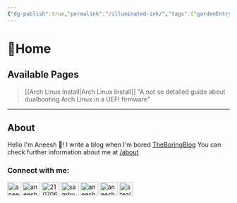 ```yaml
---
{"dg-publish":true,"permalink":"/illuminated-ink/","tags":["gardenEntry"]}
---
```


# 🏡Home
## Available Pages
> [[Arch Linux Install\|Arch Linux Install]]
> "A not so detailed guide about dualbooting Arch Linux in a UEFI firmware"

---

## About
Hello I'm Aneesh 👋!
I write a blog when I'm bored
[TheBoringBlog](https://theboringblog.netlify.app/)
You can check further information about me at [/about](https://theboringblog.netlify.app/about/)
### Connect with me:
<p align="left">  
<a href="https://github.com/sambuaneesh" target="blank"><img align="center" src="https://cdn-icons-png.flaticon.com/512/25/25231.png" alt="aneesh-sambu-15b3a923b" height="30" width="" /></a>  
<a href="https://linkedin.com/in/aneesh-sambu-15b3a923b" target="blank"><img align="center" src="https://raw.githubusercontent.com/rahuldkjain/github-profile-readme-generator/master/src/images/icons/Social/linked-in-alt.svg" alt="aneesh-sambu-15b3a923b" height="30" width="40" /></a>  
<a href="https://stackoverflow.com/users/21070654" target="blank"><img align="center" src="https://raw.githubusercontent.com/rahuldkjain/github-profile-readme-generator/master/src/images/icons/Social/stack-overflow.svg" alt="21070654" height="30" width="40" /></a>  
<a href="https://fb.com/sambuaneesh" target="blank"><img align="center" src="https://raw.githubusercontent.com/rahuldkjain/github-profile-readme-generator/master/src/images/icons/Social/facebook.svg" alt="sambuaneesh" height="30" width="40" /></a>  
<a href="https://instagram.com/aneesh.sambu" target="blank"><img align="center" src="https://raw.githubusercontent.com/rahuldkjain/github-profile-readme-generator/master/src/images/icons/Social/instagram.svg" alt="aneesh.sambu" height="30" width="40" /></a>  
<a href="https://www.youtube.com/channel/UCwXVety3dy_UaNqWZVCgdiA" target="blank"><img align="center" src="https://raw.githubusercontent.com/rahuldkjain/github-profile-readme-generator/master/src/images/icons/Social/youtube.svg" alt="aneeshsambu4869" height="30" width="40" /></a>  
<a href="https://www.codechef.com/users/stealthspectre" target="blank"><img align="center" src="https://avatars.githubusercontent.com/u/11960354?v=4" alt="stealthspectre" height="30" width="" /></a>  
</p>